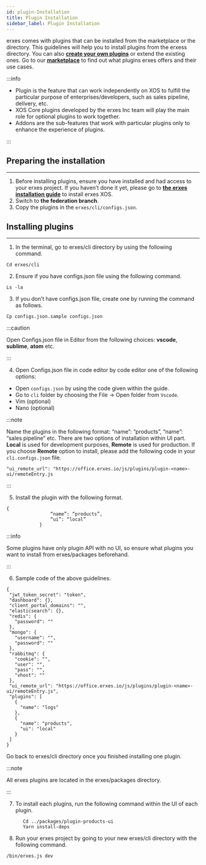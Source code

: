 ```yaml
---
id: plugin-Installation
title: Plugin Installation
sidebar_label: Plugin Installation
---
```


erxes comes with plugins that can be installed from the marketplace or the directory. This guidelines will help you to install plugins from the erxess directory. You can also **<a href="http://www.erxes.org/development/developing-plugins" target="_blank">create your own plugins</a>** or extend the existing ones. Go to our **<a href="https://erxes.io/marketplace" target="_blank">marketplace</a>** to find out what plugins erxes offers and their use cases.

:::info

- Plugin is the feature that can work independently on XOS  to fulfill the particular purpose of enterprises/developers, such as sales pipeline, delivery, etc. 
- XOS Core plugins developed by the erxes Inc team will play the main role for optional plugins to work together. 
- Addons are the sub-features that work with particular plugins only to enhance the experience of plugins.  

:::

## Preparing the installation
---

1. Before installing plugins, ensure you have installed and had access to your erxes project.  If you haven’t done it yet, please go to **<a href="https://www.erxes.org/developer/ubuntu" target="_blank"> the erxes installation guide</a>** to install erxes XOS. 
2. Switch to **the federation branch**.
3. Copy the plugins in the `erxes/cli/configs.json`.

## Installing plugins
---

1. In the terminal, go to erxes/cli directory by using the following command.  

```
Cd erxes/cli
```
            
2. Ensure if you have configs.json file using the following command.

```
Ls -la
```
             
3. If you don’t have configs.json file, create one by running the command as follows.

```
Cp configs.json.sample configs.json
```
 
:::caution

Open Configs.json file in Editor from the following choices: **vscode**, **sublime**, **atom** etc.

:::

4. Open Configs.json file in code editor by code editor one of the following options:

- Open `configs.json` by using the code given within the guide.  
- Go to `cli` folder by choosing the File -> Open folder from `Vscode`. 
- Vim (optional)
- Nano (optional)

:::note

Name the plugins in the following format:   “name”: “products”, “name”: “sales pipeline” etc.
There are two options of installation within UI part. **Local** is used for development purposes, **Remote** is used for production.
If you choose **Remote** option to install, please add the following code in your `cli.configs.json` file. 

 ```
 "ui_remote_url": "https://office.erxes.io/js/plugins/plugin-<name>-ui/remoteEntry.js
 ```

:::


5. Install the plugin with the following format.            

```
{
                “name”: “products”,
                “ui”: “local”
            }
```

:::info

Some plugins have only plugin API with no UI, so ensure what plugins you want to install from erxes/packages beforehand.

:::

6. Sample code of the above guidelines.

```
{
 "jwt_token_secret": "token",
 "dashboard": {},
 "client_portal_domains": "",
 "elasticsearch": {},
 "redis": {
   "password": ""
 },
 "mongo": {
   "username": "",
   "password": ""
 },
 "rabbitmq": {
   "cookie": "",
   "user": "",
   "pass": "",
   "vhost": ""
 },
 "ui_remote_url": "https://office.erxes.io/js/plugins/plugin-<name>-ui/remoteEntry.js",
 "plugins": [
   {
     "name": "logs"
   },
   {
     "name": "products",
     "ui": "local"
   }
 ]
}
```

Go back to erxes/cli directory once you finished installing one plugin. 


:::note

All erxes plugins are located in the erxes/packages directory.

:::

7. To install each plugins, run the following command within the  UI of each plugin.
      
```
      Cd ../packages/plugin-products-ui
      Yarn install-deps
```

8. Run your erxes project by going to your new erxes/cli directory with the following command.

```
/bin/erxes.js dev
```
